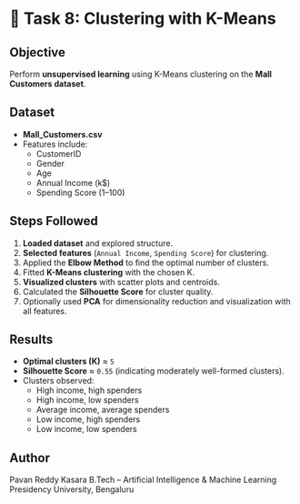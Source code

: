 # 🧩 Task 8: Clustering with K-Means

## Objective  
Perform **unsupervised learning** using K-Means clustering on the **Mall Customers dataset**.



##  Dataset  
- **Mall_Customers.csv**  
- Features include:
  - CustomerID  
  - Gender  
  - Age  
  - Annual Income (k$)  
  - Spending Score (1–100)  



##  Steps Followed  
1. **Loaded dataset** and explored structure.  
2. **Selected features** (`Annual Income`, `Spending Score`) for clustering.  
3. Applied the **Elbow Method** to find the optimal number of clusters.  
4. Fitted **K-Means clustering** with the chosen K.  
5. **Visualized clusters** with scatter plots and centroids.  
6. Calculated the **Silhouette Score** for cluster quality.  
7. Optionally used **PCA** for dimensionality reduction and visualization with all features.  


##  Results  
- **Optimal clusters (K)** ≈ `5`  
- **Silhouette Score** ≈ `0.55` (indicating moderately well-formed clusters).  
- Clusters observed:  
  - High income, high spenders  
  - High income, low spenders  
  - Average income, average spenders  
  - Low income, high spenders  
  - Low income, low spenders  

## Author
Pavan Reddy Kasara B.Tech – Artificial Intelligence & Machine Learning Presidency University, Bengaluru

